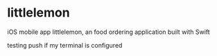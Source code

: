 # littlelemon
iOS mobile app littlelemon, an food ordering application built with Swift

testing push if my terminal is configured
